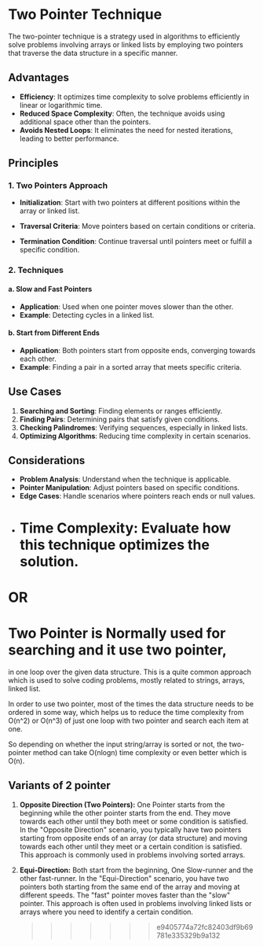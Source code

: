 # Two Pointer Technique

The two-pointer technique is a strategy used in algorithms to efficiently solve problems involving arrays or linked lists by employing two pointers that traverse the data structure in a specific manner.

## Advantages

- **Efficiency**: It optimizes time complexity to solve problems efficiently in linear or logarithmic time.
- **Reduced Space Complexity**: Often, the technique avoids using additional space other than the pointers.
- **Avoids Nested Loops**: It eliminates the need for nested iterations, leading to better performance.

## Principles

### 1. Two Pointers Approach

- **Initialization**: Start with two pointers at different positions within the array or linked list.

- **Traversal Criteria**: Move pointers based on certain conditions or criteria.

- **Termination Condition**: Continue traversal until pointers meet or fulfill a specific condition.

### 2. Techniques

#### a. Slow and Fast Pointers

- **Application**: Used when one pointer moves slower than the other.
- **Example**: Detecting cycles in a linked list.

#### b. Start from Different Ends

- **Application**: Both pointers start from opposite ends, converging towards each other.
- **Example**: Finding a pair in a sorted array that meets specific criteria.

## Use Cases

1. **Searching and Sorting**: Finding elements or ranges efficiently.
2. **Finding Pairs**: Determining pairs that satisfy given conditions.
3. **Checking Palindromes**: Verifying sequences, especially in linked lists.
4. **Optimizing Algorithms**: Reducing time complexity in certain scenarios.

## Considerations

- **Problem Analysis**: Understand when the technique is applicable.
- **Pointer Manipulation**: Adjust pointers based on specific conditions.
- **Edge Cases**: Handle scenarios where pointers reach ends or null values.
- # **Time Complexity**: Evaluate how this technique optimizes the solution.

# OR

# Two Pointer is Normally used for searching and it use two pointer,

in one loop over the given data structure. This is a quite common approach
which is used to solve coding problems, mostly related to strings, arrays, linked list.

In order to use two pointer, most of the times the data structure needs to be ordered in some way, which helps us to reduce the time complexity from O(n^2) or O(n^3) of just one loop with two pointer and search each item at one.

So depending on whether the input string/array is sorted or not, the two-pointer method can take O(nlogn) time complexity or even better which is O(n).

## Variants of 2 pointer

1. **Opposite Direction (Two Pointers):**
   One Pointer starts from the beginning while the other pointer starts from the end.
   They move towards each other until they both meet or some condition is satisfied.
   In the "Opposite Direction" scenario, you typically have two pointers starting from opposite ends of an array (or data structure) and moving towards each other until they meet or a certain condition is satisfied. This approach is commonly used in problems involving sorted arrays.

2. **Equi-Direction:**
   Both start from the beginning, One Slow-runner and the other fast-runner.
   In the "Equi-Direction" scenario, you have two pointers both starting from the same end of the array and moving at different speeds. The "fast" pointer moves faster than the "slow" pointer. This approach is often used in problems involving linked lists or arrays where you need to identify a certain condition.
   > > > > > > > e9405774a72fc82403df9b69781e335329b9a132
